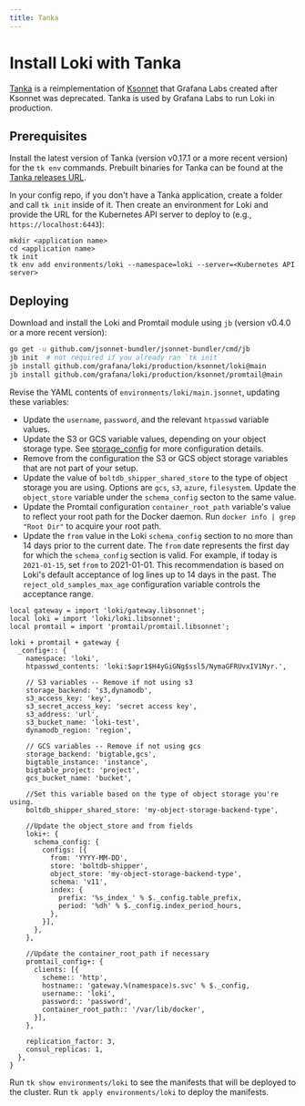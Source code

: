 ```yaml
---
title: Tanka
---
```

# Install Loki with Tanka

[Tanka](https://tanka.dev) is a reimplementation of
[Ksonnet](https://ksonnet.io) that Grafana Labs created after Ksonnet was
deprecated. Tanka is used by Grafana Labs to run Loki in production.

## Prerequisites

Install the latest version of Tanka (version v0.17.1 or a more recent version) for the `tk env`
commands. Prebuilt binaries for Tanka can be found at the [Tanka releases
URL](https://github.com/grafana/tanka/releases).

In your config repo, if you don't have a Tanka application, create a folder and
call `tk init` inside of it. Then create an environment for Loki and provide the
URL for the Kubernetes API server to deploy to (e.g., `https://localhost:6443`):

```
mkdir <application name>
cd <application name>
tk init
tk env add environments/loki --namespace=loki --server=<Kubernetes API server>
```

## Deploying

Download and install the Loki and Promtail module using `jb` (version v0.4.0 or a more recent version):

```bash
go get -u github.com/jsonnet-bundler/jsonnet-bundler/cmd/jb
jb init  # not required if you already ran `tk init`
jb install github.com/grafana/loki/production/ksonnet/loki@main
jb install github.com/grafana/loki/production/ksonnet/promtail@main
```

Revise the YAML contents of `environments/loki/main.jsonnet`, updating these variables:

- Update the `username`, `password`, and the relevant `htpasswd` variable values.
- Update the S3 or GCS variable values, depending on your object storage type. See [storage_config](https://grafana.com/docs/loki/latest/configuration/#storage_config) for more configuration details.
- Remove from the configuration the S3 or GCS object storage variables that are not part of your setup.
- Update the value of `boltdb_shipper_shared_store` to the type of object storage you are using. Options are `gcs`, `s3`, `azure`, `filesystem`. Update the `object_store` variable under the `schema_config` secton to the same value. 
- Update the Promtail configuration `container_root_path` variable's value to reflect your root path for the Docker daemon. Run `docker info | grep "Root Dir"` to acquire your root path.
- Update the `from` value in the Loki `schema_config` section to no more than 14 days prior to the current date. The `from` date represents the first day for which the `schema_config` section is valid. For example, if today is `2021-01-15`, set `from` to 2021-01-01. This recommendation is based on Loki's default acceptance of log lines up to 14 days in the past. The `reject_old_samples_max_age` configuration variable controls the acceptance range.


```jsonnet
local gateway = import 'loki/gateway.libsonnet';
local loki = import 'loki/loki.libsonnet';
local promtail = import 'promtail/promtail.libsonnet';

loki + promtail + gateway {
  _config+:: {
    namespace: 'loki',
    htpasswd_contents: 'loki:$apr1$H4yGiGNg$ssl5/NymaGFRUvxIV1Nyr.',

    // S3 variables -- Remove if not using s3
    storage_backend: 's3,dynamodb',
    s3_access_key: 'key',
    s3_secret_access_key: 'secret access key',
    s3_address: 'url',
    s3_bucket_name: 'loki-test',
    dynamodb_region: 'region',

    // GCS variables -- Remove if not using gcs
    storage_backend: 'bigtable,gcs',
    bigtable_instance: 'instance',
    bigtable_project: 'project',
    gcs_bucket_name: 'bucket',

    //Set this variable based on the type of object storage you're using.
    boltdb_shipper_shared_store: 'my-object-storage-backend-type',

    //Update the object_store and from fields
    loki+: {
      schema_config: {
        configs: [{
          from: 'YYYY-MM-DD',
          store: 'boltdb-shipper',
          object_store: 'my-object-storage-backend-type',
          schema: 'v11',
          index: {
            prefix: '%s_index_' % $._config.table_prefix,
            period: '%dh' % $._config.index_period_hours,
          },
        }],
      },
    },

    //Update the container_root_path if necessary
    promtail_config+: {
      clients: [{
        scheme:: 'http',
        hostname:: 'gateway.%(namespace)s.svc' % $._config,
        username:: 'loki',
        password:: 'password',
        container_root_path:: '/var/lib/docker',
      }],
    },

    replication_factor: 3,
    consul_replicas: 1,
  },
}
```

Run `tk show environments/loki` to see the manifests that will be deployed to
the cluster. Run `tk apply environments/loki` to deploy the manifests.
